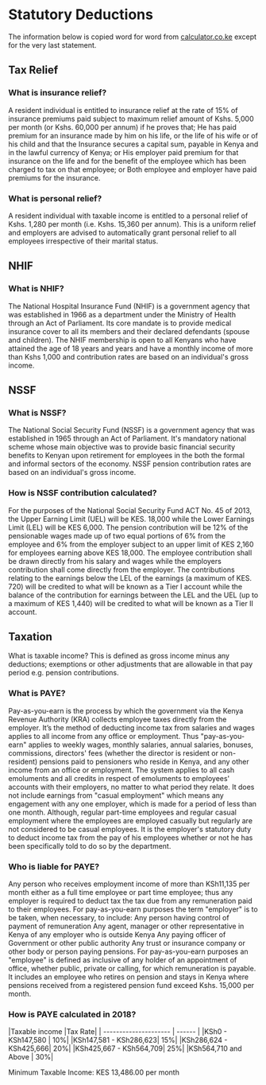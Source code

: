 Statutory Deductions
====================

The information below is copied word for word from [calculator.co.ke](calculator.co.ke) except for the very last statement.

## Tax Relief
### What is insurance relief?
A resident individual is entitled to insurance relief at the rate of 15% of insurance premiums paid subject to maximum relief amount of Kshs. 5,000 per month (or Kshs. 60,000 per annum) if he proves that;
He has paid premium for an insurance made by him on his life, or the life of his wife or of his child and that the Insurance secures a capital sum, payable in Kenya and in the lawful currency of Kenya; or
His employer paid premium for that insurance on the life and for the benefit of the employee which has been charged to tax on that employee; or
Both employee and employer have paid premiums for the insurance.

### What is personal relief?
A resident individual with taxable income is entitled to a personal relief of Kshs. 1,280 per month (i.e. Kshs. 15,360 per annum). This is a uniform relief and employers are advised to automatically grant personal relief to all employees irrespective of their marital status.

## NHIF
### What is NHIF?
The National Hospital Insurance Fund (NHIF) is a government agency that was established in 1966 as a department under the Ministry of Health through an Act of Parliament. Its core mandate is to provide medical insurance cover to all its members and their declared defendants (spouse and children). The NHIF membership is open to all Kenyans who have attained the age of 18 years and years and have a monthly income of more than Kshs 1,000 and contribution rates are based on an individual's gross income.

## NSSF
### What is NSSF?
The National Social Security Fund (NSSF) is a government agency that was established in 1965 through an Act of Parliament. It's mandatory national scheme whose main objective was to provide basic financial security benefits to Kenyan upon retirement for employees in the both the formal and informal sectors of the economy. NSSF pension contribution rates are based on an individual's gross income.

### How is NSSF contribution calculated?
For the purposes of the National Social Security Fund ACT No. 45 of 2013, the Upper Earning Limit (UEL) will be KES. 18,000 while the Lower Earnings Limit (LEL) will be KES 6,000. The pension contribution will be 12% of the pensionable wages made up of two equal portions of 6% from the employee and 6% from the employer subject to an upper limit of KES 2,160 for employees earning above KES 18,000. The employee contribution shall be drawn directly from his salary and wages while the employers contribution shall come directly from the employer. The contributions relating to the earnings below the LEL of the earnings (a maximum of KES. 720) will be credited to what will be known as a Tier I account while the balance of the contribution for earnings between the LEL and the UEL (up to a maximum of KES 1,440) will be credited to what will be known as a Tier II account.

## Taxation

What is taxable income? This is defined as gross income minus any deductions; exemptions or other adjustments that are allowable in that pay period e.g. pension contributions.

### What is PAYE?
Pay-as-you-earn is the process by which the government via the Kenya Revenue Authority (KRA) collects employee taxes directly from the employer. It’s the method of deducting income tax from salaries and wages applies to all income from any office or employment. Thus "pay-as-you-earn" applies to weekly wages, monthly salaries, annual salaries, bonuses, commissions, directors' fees (whether the director is resident or non-resident) pensions paid to pensioners who reside in Kenya, and any other income from an office or employment. The system applies to all cash emoluments and all credits in respect of emoluments to employees' accounts with their employers, no matter to what period they relate. It does not include earnings from "casual employment" which means any engagement with any one employer, which is made for a period of less than one month. Although, regular part-time employees and regular casual employment where the employees are employed casually but regularly are not considered to be casual employees. It is the employer's statutory duty to deduct income tax from the pay of his employees whether or not he has been specifically told to do so by the department.

### Who is liable for PAYE?
Any person who receives employment income of more than KSh11,135 per month either as a full time employee or part time employee; thus any employer is required to deduct tax the tax due from any remuneration paid to their employees. For pay-as-you-earn purposes the term "employer" is to be taken, when necessary, to include:
Any person having control of payment of remuneration
Any agent, manager or other representative in Kenya of any employer who is outside Kenya
Any paying officer of Government or other public authority
Any trust or insurance company or other body or person paying pensions.
For pay-as-you-earn purposes an "employee" is defined as inclusive of any holder of an appointment of office, whether public, private or calling, for which remuneration is payable. It includes an employee who retires on pension and stays in Kenya where pensions received from a registered pension fund exceed Kshs. 15,000 per month.

### How is PAYE calculated in 2018?
​|Taxable income			|Tax Rate|
| --------------------- | ------ |
|KSh0 - KSh147,580		|	  10%|
|KSh147,581 - KSh286,623|	  15%|
|KSh286,624 - KSh425,666|	  20%|
|KSh425,667 - KSh564,709|	  25%|
|KSh564,710 and Above	|	  30%|

Minimum Taxable Income: KES 13,486.00 per month
